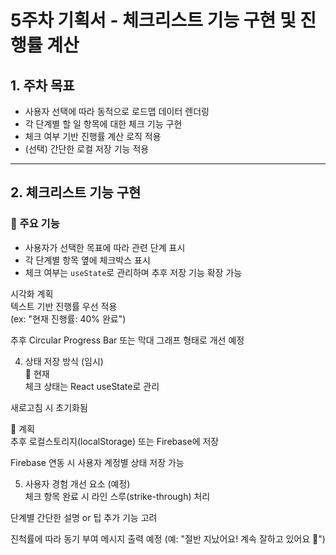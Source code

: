 # 5주차 기획서 - 체크리스트 기능 구현 및 진행률 계산

## 1. 주차 목표

- 사용자 선택에 따라 동적으로 로드맵 데이터 렌더링
- 각 단계별 할 일 항목에 대한 체크 기능 구현
- 체크 여부 기반 진행률 계산 로직 적용
- (선택) 간단한 로컬 저장 기능 적용

---

## 2. 체크리스트 기능 구현

### 🔹 주요 기능
- 사용자가 선택한 목표에 따라 관련 단계 표시
- 각 단계별 항목 옆에 체크박스 표시
- 체크 여부는 `useState`로 관리하며 추후 저장 기능 확장 가능  

시각화 계획  
텍스트 기반 진행률 우선 적용  
(ex: "현재 진행률: 40% 완료")  

추후 Circular Progress Bar 또는 막대 그래프 형태로 개선 예정  

4. 상태 저장 방식 (임시)  
🔹 현재  
체크 상태는 React useState로 관리  

새로고침 시 초기화됨  

🔹 계획  
추후 로컬스토리지(localStorage) 또는 Firebase에 저장  

Firebase 연동 시 사용자 계정별 상태 저장 가능  

5. 사용자 경험 개선 요소 (예정)  
체크 항목 완료 시 라인 스루(strike-through) 처리  

단계별 간단한 설명 or 팁 추가 기능 고려

진척률에 따라 동기 부여 메시지 출력 예정
(예: "절반 지났어요! 계속 잘하고 있어요 💪")

